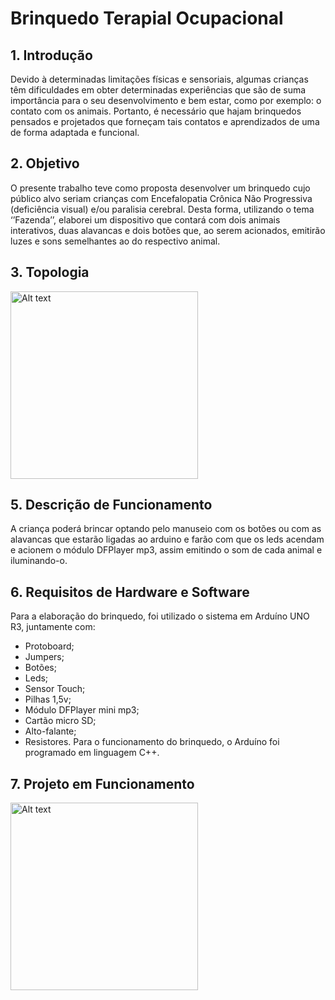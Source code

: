 # Brinquedo Terapial Ocupacional
## 1. Introdução
Devido à determinadas limitações físicas e sensoriais, algumas crianças têm dificuldades em obter determinadas experiências que são de suma importância para o seu desenvolvimento e bem estar, como por exemplo: o contato com os animais. Portanto, é necessário que hajam brinquedos pensados e projetados que forneçam tais contatos e aprendizados de uma de forma adaptada e funcional.

## 2. Objetivo
O presente trabalho teve como proposta desenvolver um brinquedo cujo público alvo seriam crianças com Encefalopatia Crônica Não Progressiva (deficiência visual) e/ou paralisia cerebral. Desta forma, utilizando o tema ‘’Fazenda’’, elaborei um dispositivo que contará com dois animais interativos, duas alavancas e dois botões que, ao serem acionados, emitirão luzes e sons semelhantes ao do respectivo animal.

## 3. Topologia
<img src="https://media.discordapp.net/attachments/1002761960519110748/1030704805372510278/WhatsApp_Image_2022-10-15_at_01.37.02.jpeg?width=682&height=434" alt="Alt text" height="300" title="Optional title">

## 5. Descrição de Funcionamento
A criança poderá brincar optando pelo manuseio com os botões ou com as alavancas que estarão ligadas ao arduino e farão com que os leds acendam e acionem o módulo DFPlayer mp3, assim emitindo o som de cada animal e iluminando-o.

## 6. Requisitos de Hardware e Software
Para a elaboração do brinquedo, foi utilizado o sistema em Arduíno UNO R3, juntamente com:
- Protoboard;
- Jumpers;
- Botões;
- Leds;
- Sensor Touch;
- Pilhas 1,5v;
- Módulo DFPlayer mini mp3;
- Cartão micro SD;
- Alto-falante;
- Resistores.
Para o funcionamento do brinquedo, o Arduíno foi programado em linguagem C++.

## 7. Projeto em Funcionamento
<img src="https://user-images.githubusercontent.com/112972031/195970565-3b3c9647-f518-4fcf-aba6-ea1a938b9324.mp4" alt="Alt text" height="300" title="Optional title">
